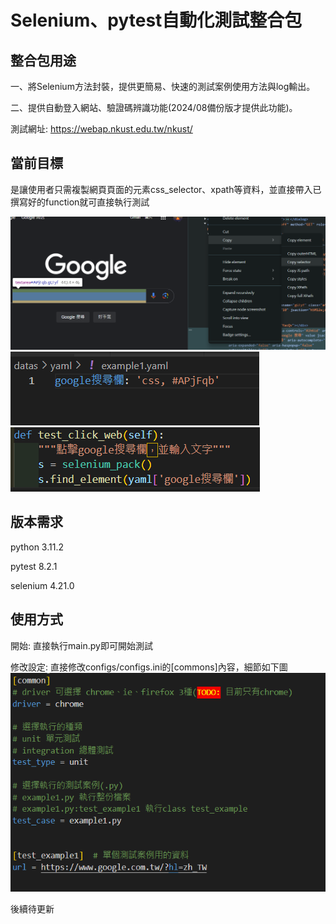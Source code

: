 <h1>Selenium、pytest自動化測試整合包</h1>

<h2>整合包用途</h2>

一、將Selenium方法封裝，提供更簡易、快速的測試案例使用方法與log輸出。

二、提供自動登入網站、驗證碼辨識功能(2024/08備份版才提供此功能)。


測試網址:
https://webap.nkust.edu.tw/nkust/


<h2>當前目標</h2>
是讓使用者只需複製網頁頁面的元素css_selector、xpath等資料，並直接帶入已撰寫好的function就可直接執行測試

![alt text](/doc/copy_dom_path.png)
![alt text](/doc/yaml_example.png)
![alt text](/doc/testcase_exampe.png)


<h2>版本需求</h2>

python 3.11.2

pytest 8.2.1

selenium 4.21.0

<h2>使用方式</h2>

開始: 直接執行main.py即可開始測試

修改設定: 直接修改configs/configs.ini的[commons]內容，細節如下圖
![alt text](/doc/ini_settings.png)

後續待更新
